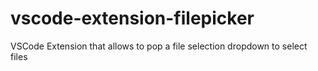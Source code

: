 # vscode-extension-filepicker
VSCode Extension that allows to pop a file selection dropdown to select files
